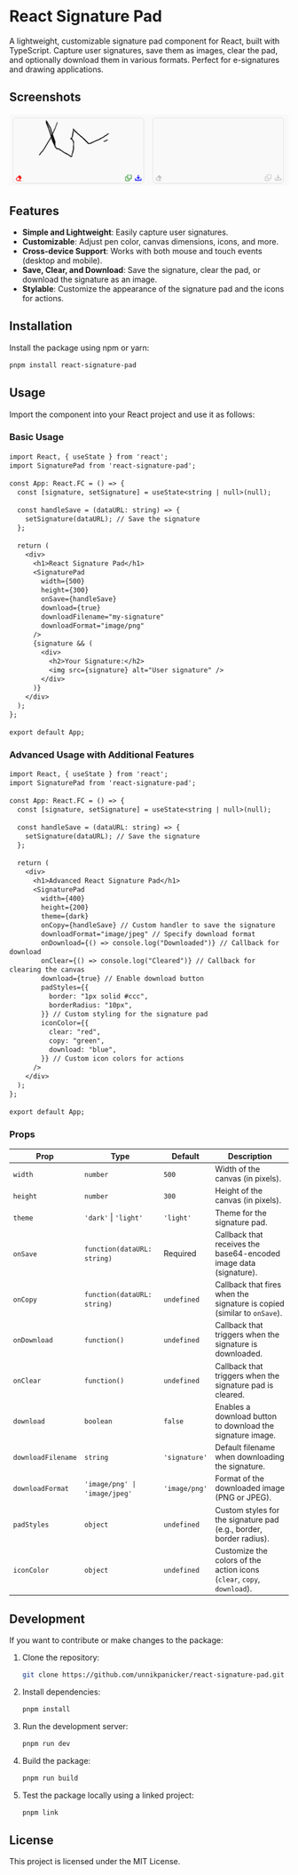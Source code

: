 
# React Signature Pad

A lightweight, customizable signature pad component for React, built with TypeScript. Capture user signatures, save them as images, clear the pad, and optionally download them in various formats. Perfect for e-signatures and drawing applications.

## Screenshots
![alt text](assets/image-1.png)

## Features

- **Simple and Lightweight**: Easily capture user signatures.
- **Customizable**: Adjust pen color, canvas dimensions, icons, and more.
- **Cross-device Support**: Works with both mouse and touch events (desktop and mobile).
- **Save, Clear, and Download**: Save the signature, clear the pad, or download the signature as an image.
- **Stylable**: Customize the appearance of the signature pad and the icons for actions.

## Installation

Install the package using npm or yarn:

```bash
pnpm install react-signature-pad
```

## Usage

Import the component into your React project and use it as follows:

### Basic Usage

```tsx
import React, { useState } from 'react';
import SignaturePad from 'react-signature-pad';

const App: React.FC = () => {
  const [signature, setSignature] = useState<string | null>(null);

  const handleSave = (dataURL: string) => {
    setSignature(dataURL); // Save the signature
  };

  return (
    <div>
      <h1>React Signature Pad</h1>
      <SignaturePad 
        width={500}
        height={300}
        onSave={handleSave}
        download={true}
        downloadFilename="my-signature"
        downloadFormat="image/png"
      />
      {signature && (
        <div>
          <h2>Your Signature:</h2>
          <img src={signature} alt="User signature" />
        </div>
      )}
    </div>
  );
};

export default App;
```

### Advanced Usage with Additional Features

```tsx
import React, { useState } from 'react';
import SignaturePad from 'react-signature-pad';

const App: React.FC = () => {
  const [signature, setSignature] = useState<string | null>(null);

  const handleSave = (dataURL: string) => {
    setSignature(dataURL); // Save the signature
  };

  return (
    <div>
      <h1>Advanced React Signature Pad</h1>
      <SignaturePad
        width={400}
        height={200}
        theme={dark}
        onCopy={handleSave} // Custom handler to save the signature
        downloadFormat="image/jpeg" // Specify download format
        onDownload={() => console.log("Downloaded")} // Callback for download
        onClear={() => console.log("Cleared")} // Callback for clearing the canvas
        download={true} // Enable download button
        padStyles={{
          border: "1px solid #ccc",
          borderRadius: "10px",
        }} // Custom styling for the signature pad
        iconColor={{
          clear: "red",
          copy: "green",
          download: "blue",
        }} // Custom icon colors for actions
      />
    </div>
  );
};

export default App;
```

### Props

| Prop                | Type              | Default         | Description                                                                 |
| ------------------- | ----------------- | --------------- | --------------------------------------------------------------------------- |
| `width`             | `number`          | `500`           | Width of the canvas (in pixels).                                            |
| `height`            | `number`          | `300`           | Height of the canvas (in pixels).                                           |
| `theme`          | `'dark'` \| `'light'`           | `'light'`       | Theme for the signature pad.                                    |
| `onSave`            | `function(dataURL: string)` | Required | Callback that receives the base64-encoded image data (signature).            |
| `onCopy`            | `function(dataURL: string)` | `undefined`    | Callback that fires when the signature is copied (similar to `onSave`).     |
| `onDownload`        | `function()`      | `undefined`     | Callback that triggers when the signature is downloaded.                    |
| `onClear`           | `function()`      | `undefined`     | Callback that triggers when the signature pad is cleared.                   |
| `download`          | `boolean`         | `false`         | Enables a download button to download the signature image.                  |
| `downloadFilename`  | `string`          | `'signature'`   | Default filename when downloading the signature.                            |
| `downloadFormat`    | `'image/png' \| 'image/jpeg'` | `'image/png'` | Format of the downloaded image (PNG or JPEG).                               |
| `padStyles` | `object`          | `undefined`     | Custom styles for the signature pad (e.g., border, border radius).          |
| `iconColor`         | `object`          | `undefined`     | Customize the colors of the action icons (`clear`, `copy`, `download`).     |

## Development

If you want to contribute or make changes to the package:

1. Clone the repository:

   ```bash
   git clone https://github.com/unnikpanicker/react-signature-pad.git
   ```

2. Install dependencies:

   ```bash
   pnpm install
   ```

3. Run the development server:

   ```bash
   pnpm run dev
   ```

4. Build the package:

   ```bash
   pnpm run build
   ```

5. Test the package locally using a linked project:

   ```bash
   pnpm link
   ```

## License

This project is licensed under the MIT License.
